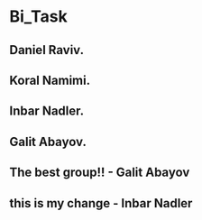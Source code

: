# Bi_Task
## Daniel Raviv.
## Koral Namimi.
## Inbar Nadler.
## Galit Abayov.
## The best group!! - Galit Abayov
## this is my change - Inbar Nadler

